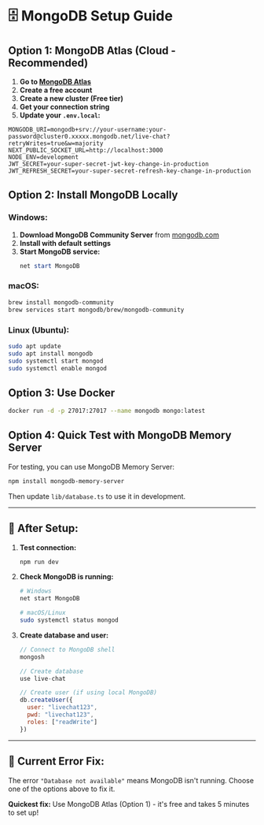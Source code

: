 # 🗄️ MongoDB Setup Guide

## Option 1: MongoDB Atlas (Cloud - Recommended)

1. **Go to [MongoDB Atlas](https://www.mongodb.com/atlas)**
2. **Create a free account**
3. **Create a new cluster (Free tier)**
4. **Get your connection string**
5. **Update your `.env.local`:**

```env
MONGODB_URI=mongodb+srv://your-username:your-password@cluster0.xxxxx.mongodb.net/live-chat?retryWrites=true&w=majority
NEXT_PUBLIC_SOCKET_URL=http://localhost:3000
NODE_ENV=development
JWT_SECRET=your-super-secret-jwt-key-change-in-production
JWT_REFRESH_SECRET=your-super-secret-refresh-key-change-in-production
```

## Option 2: Install MongoDB Locally

### Windows:
1. **Download MongoDB Community Server** from [mongodb.com](https://www.mongodb.com/try/download/community)
2. **Install with default settings**
3. **Start MongoDB service:**
   ```powershell
   net start MongoDB
   ```

### macOS:
```bash
brew install mongodb-community
brew services start mongodb/brew/mongodb-community
```

### Linux (Ubuntu):
```bash
sudo apt update
sudo apt install mongodb
sudo systemctl start mongod
sudo systemctl enable mongod
```

## Option 3: Use Docker

```bash
docker run -d -p 27017:27017 --name mongodb mongo:latest
```

## Option 4: Quick Test with MongoDB Memory Server

For testing, you can use MongoDB Memory Server:

```bash
npm install mongodb-memory-server
```

Then update `lib/database.ts` to use it in development.

---

## 🔧 **After Setup:**

1. **Test connection:**
   ```bash
   npm run dev
   ```

2. **Check MongoDB is running:**
   ```bash
   # Windows
   net start MongoDB
   
   # macOS/Linux
   sudo systemctl status mongod
   ```

3. **Create database and user:**
   ```javascript
   // Connect to MongoDB shell
   mongosh
   
   // Create database
   use live-chat
   
   // Create user (if using local MongoDB)
   db.createUser({
     user: "livechat123",
     pwd: "livechat123",
     roles: ["readWrite"]
   })
   ```

---

## 🚨 **Current Error Fix:**

The error `"Database not available"` means MongoDB isn't running. Choose one of the options above to fix it.

**Quickest fix:** Use MongoDB Atlas (Option 1) - it's free and takes 5 minutes to set up!
